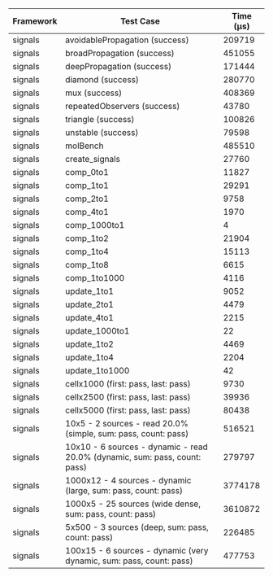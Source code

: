 | Framework | Test Case | Time (μs) |
| --- | --- | --- |
| signals | avoidablePropagation (success) | 209719 |
| signals | broadPropagation (success) | 451055 |
| signals | deepPropagation (success) | 171444 |
| signals | diamond (success) | 280770 |
| signals | mux (success) | 408369 |
| signals | repeatedObservers (success) | 43780 |
| signals | triangle (success) | 100826 |
| signals | unstable (success) | 79598 |
| signals | molBench | 485510 |
| signals | create_signals | 27760 |
| signals | comp_0to1 | 11827 |
| signals | comp_1to1 | 29291 |
| signals | comp_2to1 | 9758 |
| signals | comp_4to1 | 1970 |
| signals | comp_1000to1 | 4 |
| signals | comp_1to2 | 21904 |
| signals | comp_1to4 | 15113 |
| signals | comp_1to8 | 6615 |
| signals | comp_1to1000 | 4116 |
| signals | update_1to1 | 9052 |
| signals | update_2to1 | 4479 |
| signals | update_4to1 | 2215 |
| signals | update_1000to1 | 22 |
| signals | update_1to2 | 4469 |
| signals | update_1to4 | 2204 |
| signals | update_1to1000 | 42 |
| signals | cellx1000 (first: pass, last: pass) | 9730 |
| signals | cellx2500 (first: pass, last: pass) | 39936 |
| signals | cellx5000 (first: pass, last: pass) | 80438 |
| signals | 10x5 - 2 sources - read 20.0% (simple, sum: pass, count: pass) | 516521 |
| signals | 10x10 - 6 sources - dynamic - read 20.0% (dynamic, sum: pass, count: pass) | 279797 |
| signals | 1000x12 - 4 sources - dynamic (large, sum: pass, count: pass) | 3774178 |
| signals | 1000x5 - 25 sources (wide dense, sum: pass, count: pass) | 3610872 |
| signals | 5x500 - 3 sources (deep, sum: pass, count: pass) | 226485 |
| signals | 100x15 - 6 sources - dynamic (very dynamic, sum: pass, count: pass) | 477753 |
